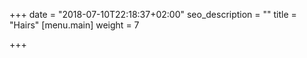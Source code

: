 +++
date = "2018-07-10T22:18:37+02:00"
seo_description = ""
title = "Hairs"
[menu.main]
weight = 7

+++
